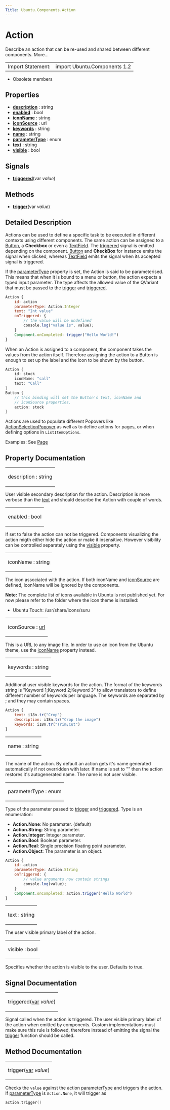 ```yaml
---
Title: Ubuntu.Components.Action
---
```

        
Action
======

<span class="subtitle"></span>
Describe an action that can be re-used and shared between different components. More...

|                   |                              |
|-------------------|------------------------------|
| Import Statement: | import Ubuntu.Components 1.2 |

-   Obsolete members

<span id="properties"></span>
Properties
----------

-   ****[description](#description-prop)**** : string
-   ****[enabled](#enabled-prop)**** : bool
-   ****[iconName](#iconName-prop)**** : string
-   ****[iconSource](#iconSource-prop)**** : url
-   ****[keywords](#keywords-prop)**** : string
-   ****[name](#name-prop)**** : string
-   ****[parameterType](#parameterType-prop)**** : enum
-   ****[text](#text-prop)**** : string
-   ****[visible](#visible-prop)**** : bool

<span id="signals"></span>
Signals
-------

-   ****[triggered](#triggered-signal)****(var *value*)

<span id="methods"></span>
Methods
-------

-   ****[trigger](#trigger-method)****(var *value*)

<span id="details"></span>
Detailed Description
--------------------

Actions can be used to define a specific task to be executed in different contexts using different components. The same action can be assigned to a [Button](../Ubuntu.Components.Button.md), a **Checkbox** or even a [TextField](../Ubuntu.Components.TextField.md). The [triggered](#triggered-signal) signal is emitted depending on the component. [Button](../Ubuntu.Components.Button.md) and **CheckBox** for instance emits the signal when clicked, whereas [TextField](../Ubuntu.Components.TextField.md) emits the signal when its accepted signal is triggered.

If the [parameterType](#parameterType-prop) property is set, the Action is said to be parameterised. This means that when it is bound to a menu or button, the action expects a typed input parameter. The type affects the allowed value of the QVariant that must be passed to the [trigger](#trigger-method) and [triggered](#triggered-signal).

``` qml
Action {
    id: action
    parameterType: Action.Integer
    text: "Int value"
    onTriggered: {
        // the value will be undefined
        console.log("value is", value);
    }
    Component.onCompleted: trigger("Hello World!")
}
```

When an Action is assigned to a component, the component takes the values from the action itself. Therefore assigning the action to a Button is enough to set up the label and the icon to be shown by the button.

``` cpp
Action {
    id: stock
    iconName: "call"
    text: "Call"
}
Button {
    // this binding will set the Button's text, iconName and
    // iconSource properties.
    action: stock
}
```

Actions are used to populate different Popovers like [ActionSelectionPopover](../Ubuntu.Components.Popups.ActionSelectionPopover.md) as well as to define actions for pages, or when defining options in `ListItemOptions`.

Examples: See [Page](../Ubuntu.Components.Page.md)

Property Documentation
----------------------

<table>
<colgroup>
<col width="100%" />
</colgroup>
<tbody>
<tr class="odd">
<td><p><span id="description-prop"></span><span class="name">description</span> : <span class="type">string</span></p></td>
</tr>
</tbody>
</table>

User visible secondary description for the action. Description is more verbose than the [text](#text-prop) and should describe the Action with couple of words.

<table>
<colgroup>
<col width="100%" />
</colgroup>
<tbody>
<tr class="odd">
<td><p><span id="enabled-prop"></span><span class="name">enabled</span> : <span class="type">bool</span></p></td>
</tr>
</tbody>
</table>

If set to false the action can not be triggered. Components visualizing the action migth either hide the action or make it insensitive. However visibility can be controlled separately using the [visible](#visible-prop) property.

<table>
<colgroup>
<col width="100%" />
</colgroup>
<tbody>
<tr class="odd">
<td><p><span id="iconName-prop"></span><span class="name">iconName</span> : <span class="type">string</span></p></td>
</tr>
</tbody>
</table>

The icon associated with the action. If both iconName and [iconSource](#iconSource-prop) are defined, iconName will be ignored by the components.

**Note:** The complete list of icons available in Ubuntu is not published yet. For now please refer to the folder where the icon theme is installed:

-   Ubuntu Touch: /usr/share/icons/suru

<table>
<colgroup>
<col width="100%" />
</colgroup>
<tbody>
<tr class="odd">
<td><p><span id="iconSource-prop"></span><span class="name">iconSource</span> : <span class="type"><a href="http://doc.qt.io/qt-5/qml-url.html">url</a></span></p></td>
</tr>
</tbody>
</table>

This is a URL to any image file. In order to use an icon from the Ubuntu theme, use the [iconName](#iconName-prop) property instead.

<table>
<colgroup>
<col width="100%" />
</colgroup>
<tbody>
<tr class="odd">
<td><p><span id="keywords-prop"></span><span class="name">keywords</span> : <span class="type">string</span></p></td>
</tr>
</tbody>
</table>

Additional user visible keywords for the action. The format of the keywords string is "Keyword 1;Keyword 2;Keyword 3" to allow translators to define different number of keywords per language. The keywords are separated by ; and they may contain spaces.

``` qml
Action {
    text: i18n.tr("Crop")
    description: i18n.tr("Crop the image")
    keywords: i18n.tr("Trim;Cut")
}
```

<table>
<colgroup>
<col width="100%" />
</colgroup>
<tbody>
<tr class="odd">
<td><p><span id="name-prop"></span><span class="name">name</span> : <span class="type">string</span></p></td>
</tr>
</tbody>
</table>

The name of the action. By default an action gets it's name generated automatically if not overridden with later. If name is set to "" then the action restores it's autogenerated name. The name is not user visible.

<table>
<colgroup>
<col width="100%" />
</colgroup>
<tbody>
<tr class="odd">
<td><p><span id="parameterType-prop"></span><span class="name">parameterType</span> : <span class="type">enum</span></p></td>
</tr>
</tbody>
</table>

Type of the parameter passed to [trigger](#trigger-method) and [triggered](#triggered-signal). Type is an enumeration:

-   **Action.None**: No paramater. (default)
-   **Action.String**: String parameter.
-   **Action.Integer**: Integer parameter.
-   **Action.Bool**: Boolean parameter.
-   **Action.Real**: Single precision floating point parameter.
-   **Action.Object**: The parameter is an object.

``` qml
Action {
    id: action
    parameterType: Action.String
    onTriggered: {
        // value arguments now contain strings
        console.log(value);
    }
    Component.onCompleted: action.trigger("Hello World")
}
```

<table>
<colgroup>
<col width="100%" />
</colgroup>
<tbody>
<tr class="odd">
<td><p><span id="text-prop"></span><span class="name">text</span> : <span class="type">string</span></p></td>
</tr>
</tbody>
</table>

The user visible primary label of the action.

<table>
<colgroup>
<col width="100%" />
</colgroup>
<tbody>
<tr class="odd">
<td><p><span id="visible-prop"></span><span class="name">visible</span> : <span class="type">bool</span></p></td>
</tr>
</tbody>
</table>

Specifies whether the action is visible to the user. Defaults to true.

Signal Documentation
--------------------

<table>
<colgroup>
<col width="100%" />
</colgroup>
<tbody>
<tr class="odd">
<td><p><span id="triggered-signal"></span><span class="name">triggered</span>(<span class="type"><a href="http://doc.qt.io/qt-5/qml-var.html">var</a></span> <em>value</em>)</p></td>
</tr>
</tbody>
</table>

Signal called when the action is triggered. The user visible primary label of the action when emitted by components. Custom implementations must make sure this rule is followed, therefore instead of emitting the signal the [trigger](#trigger-method) function should be called.

Method Documentation
--------------------

<table>
<colgroup>
<col width="100%" />
</colgroup>
<tbody>
<tr class="odd">
<td><p><span id="trigger-method"></span><span class="name">trigger</span>(<span class="type"><a href="http://doc.qt.io/qt-5/qml-var.html">var</a></span> <em>value</em>)</p></td>
</tr>
</tbody>
</table>

Checks the `value` against the action [parameterType](#parameterType-prop) and triggers the action. If [parameterType](#parameterType-prop) is `Action.None`, it will trigger as

``` cpp
action.trigger()
```

